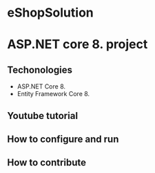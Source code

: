 # eShopSolution
# ASP.NET core 8. project
## Techonologies
- ASP.NET Core 8.
- Entity Framework Core 8.
## Youtube tutorial
## How to configure and run
## How to contribute

